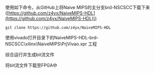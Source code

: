 使用如下命令，从GitHub上将Naive MIPS的主分支brd-NSCSCC下载下来\([https://github.com/z4yx/NaiveMIPS-HDL](https://github.com/z4yx/NaiveMIPS-HDL)\)

```
git clone https://github.com/z4yx/NaiveMIPS-HDL
```

使用vivado打开目录下的NaiveMIPS-HDL-brd-NSCSCC\xilinx\NaiveMIPS\PrjVivao.xpr 工程

综合运行并生成bit流文件

将bit流文件下载至FPGA中

